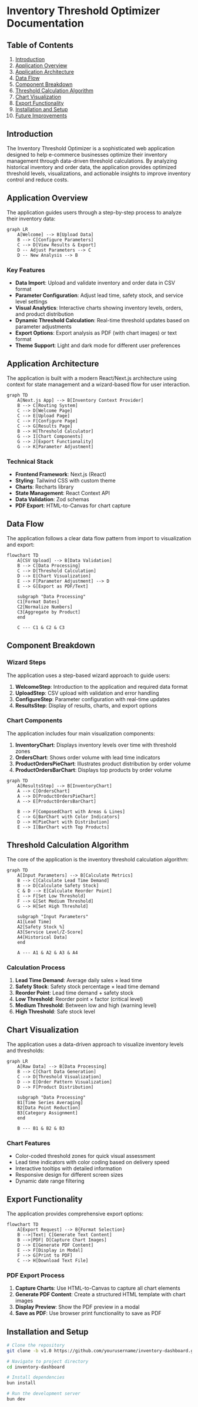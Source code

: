 # Inventory Threshold Optimizer Documentation

## Table of Contents

1. [Introduction](#introduction)
2. [Application Overview](#application-overview)
3. [Application Architecture](#application-architecture)
4. [Data Flow](#data-flow)
5. [Component Breakdown](#component-breakdown)
6. [Threshold Calculation Algorithm](#threshold-calculation-algorithm)
7. [Chart Visualization](#chart-visualization)
8. [Export Functionality](#export-functionality)
9. [Installation and Setup](#installation-and-setup)
10. [Future Improvements](#future-improvements)

## Introduction

The Inventory Threshold Optimizer is a sophisticated web application designed to help e-commerce businesses optimize their inventory management through data-driven threshold calculations. By analyzing historical inventory and order data, the application provides optimized threshold levels, visualizations, and actionable insights to improve inventory control and reduce costs.

## Application Overview

The application guides users through a step-by-step process to analyze their inventory data:

```mermaid
graph LR
    A[Welcome] --> B[Upload Data]
    B --> C[Configure Parameters]
    C --> D[View Results & Export]
    D -- Adjust Parameters --> C
    D -- New Analysis --> B
```

### Key Features

- **Data Import**: Upload and validate inventory and order data in CSV format
- **Parameter Configuration**: Adjust lead time, safety stock, and service level settings
- **Visual Analytics**: Interactive charts showing inventory levels, orders, and product distribution
- **Dynamic Threshold Calculation**: Real-time threshold updates based on parameter adjustments
- **Export Options**: Export analysis as PDF (with chart images) or text format
- **Theme Support**: Light and dark mode for different user preferences

## Application Architecture

The application is built with a modern React/Next.js architecture using context for state management and a wizard-based flow for user interaction.

```mermaid
graph TD
    A[Next.js App] --> B[Inventory Context Provider]
    B --> C[Routing System]
    C --> D[Welcome Page]
    C --> E[Upload Page]
    C --> F[Configure Page]
    C --> G[Results Page]
    B --> H[Threshold Calculator]
    G --> I[Chart Components]
    G --> J[Export Functionality]
    G --> K[Parameter Adjustment]
```

### Technical Stack

- **Frontend Framework**: Next.js (React)
- **Styling**: Tailwind CSS with custom theme
- **Charts**: Recharts library
- **State Management**: React Context API
- **Data Validation**: Zod schemas
- **PDF Export**: HTML-to-Canvas for chart capture

## Data Flow

The application follows a clear data flow pattern from import to visualization and export:

```mermaid
flowchart TD
    A[CSV Upload] --> B[Data Validation]
    B --> C[Data Processing]
    C --> D[Threshold Calculation]
    D --> E[Chart Visualization]
    E --> F[Parameter Adjustment] --> D
    E --> G[Export as PDF/Text]
    
    subgraph "Data Processing"
    C1[Format Dates]
    C2[Normalize Numbers]
    C3[Aggregate by Product]
    end
    
    C --- C1 & C2 & C3
```

## Component Breakdown

### Wizard Steps

The application uses a step-based wizard approach to guide users:

1. **WelcomeStep**: Introduction to the application and required data format
2. **UploadStep**: CSV upload with validation and error handling
3. **ConfigureStep**: Parameter configuration with real-time updates
4. **ResultsStep**: Display of results, charts, and export options

### Chart Components

The application includes four main visualization components:

1. **InventoryChart**: Displays inventory levels over time with threshold zones
2. **OrdersChart**: Shows order volume with lead time indicators
3. **ProductOrdersPieChart**: Illustrates product distribution by order volume
4. **ProductOrdersBarChart**: Displays top products by order volume

```mermaid
graph TD
    A[ResultsStep] --> B[InventoryChart]
    A --> C[OrdersChart]
    A --> D[ProductOrdersPieChart]
    A --> E[ProductOrdersBarChart]
    
    B --> F[ComposedChart with Areas & Lines]
    C --> G[BarChart with Color Indicators]
    D --> H[PieChart with Distribution]
    E --> I[BarChart with Top Products]
```

## Threshold Calculation Algorithm

The core of the application is the inventory threshold calculation algorithm:

```mermaid
graph TD
    A[Input Parameters] --> B[Calculate Metrics]
    B --> C[Calculate Lead Time Demand]
    B --> D[Calculate Safety Stock]
    C & D --> E[Calculate Reorder Point]
    E --> F[Set Low Threshold]
    F --> G[Set Medium Threshold]
    G --> H[Set High Threshold]
    
    subgraph "Input Parameters"
    A1[Lead Time]
    A2[Safety Stock %]
    A3[Service Level/Z-Score]
    A4[Historical Data]
    end
    
    A --- A1 & A2 & A3 & A4
```

### Calculation Process

1. **Lead Time Demand**: Average daily sales × lead time
2. **Safety Stock**: Safety stock percentage × lead time demand
3. **Reorder Point**: Lead time demand + safety stock
4. **Low Threshold**: Reorder point × factor (critical level)
5. **Medium Threshold**: Between low and high (warning level)
6. **High Threshold**: Safe stock level

## Chart Visualization

The application uses a data-driven approach to visualize inventory levels and thresholds:

```mermaid
graph LR
    A[Raw Data] --> B[Data Processing]
    B --> C[Chart Data Generation]
    C --> D[Threshold Visualization]
    D --> E[Order Pattern Visualization]
    D --> F[Product Distribution]
    
    subgraph "Data Processing"
    B1[Time Series Averaging]
    B2[Data Point Reduction]
    B3[Category Assignment]
    end
    
    B --- B1 & B2 & B3
```

### Chart Features

- Color-coded threshold zones for quick visual assessment
- Lead time indicators with color coding based on delivery speed
- Interactive tooltips with detailed information
- Responsive design for different screen sizes
- Dynamic date range filtering

## Export Functionality

The application provides comprehensive export options:

```mermaid
flowchart TD
    A[Export Request] --> B{Format Selection}
    B -->|Text| C[Generate Text Content]
    B -->|PDF| D[Capture Chart Images]
    D --> E[Generate PDF Content]
    E --> F[Display in Modal]
    F --> G[Print to PDF]
    C --> H[Download Text File]
```

### PDF Export Process

1. **Capture Charts**: Use HTML-to-Canvas to capture all chart elements
2. **Generate PDF Content**: Create a structured HTML template with chart images
3. **Display Preview**: Show the PDF preview in a modal
4. **Save as PDF**: Use browser print functionality to save as PDF

## Installation and Setup

```bash
# Clone the repository
git clone -b v1.0 https://github.com/yourusername/inventory-dashboard.git

# Navigate to project directory
cd inventory-dashboard

# Install dependencies
bun install

# Run the development server
bun dev
```